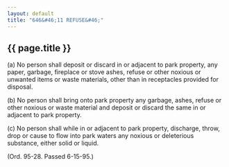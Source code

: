 ```yaml
---
layout: default 
title: "646&#46;11 REFUSE&#46;"
---
```


{{ page.title }}
----------------

​(a) No person shall deposit or discard in or adjacent to park property,
any paper, garbage, fireplace or stove ashes, refuse or other noxious or
unwanted items or waste materials, other than in receptacles provided
for disposal.

​(b) No person shall bring onto park property any garbage, ashes, refuse
or other noxious or waste material and deposit or discard the same in or
adjacent to park property.

​(c) No person shall while in or adjacent to park property, discharge,
throw, drop or cause to flow into park waters any noxious or deleterious
substance, either solid or liquid.

(Ord. 95-28. Passed 6-15-95.)

